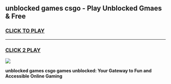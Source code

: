 
## unblocked games csgo - Play Unblocked Gmaes & Free
<h3>
<a href="https://premium.freeplayer.one?title=unblocked_games_csgo&ref=20F">CLICK TO PLAY</a></h3>
<hr>

<h3>
<a href="https://premium.freeplayer.one?title=unblocked_games_csgo&ref=20F">CLICK 2 PLAY</a>
  
</h3>

<a href="https://premium.freeplayer.one?title=unblocked_games_csgo&ref=20F/"><img src="https://clearcache.store/games.png"></a>


**unblocked games csgo games unblocked: Your Gateway to Fun and Accessible Online Gaming**
